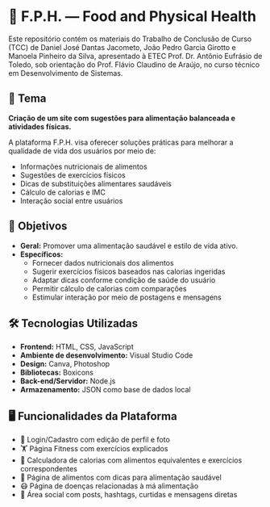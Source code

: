 # 🥗 F.P.H. — Food and Physical Health

Este repositório contém os materiais do Trabalho de Conclusão de Curso (TCC) de Daniel José Dantas Jacometo, João Pedro Garcia Girotto e Manoela Pinheiro da Silva, apresentado à ETEC Prof. Dr. Antônio Eufrásio de Toledo, sob orientação do Prof. Flávio Claudino de Araújo, no curso técnico em Desenvolvimento de Sistemas.

## 📌 Tema

**Criação de um site com sugestões para alimentação balanceada e atividades físicas.**

A plataforma F.P.H. visa oferecer soluções práticas para melhorar a qualidade de vida dos usuários por meio de:

- Informações nutricionais de alimentos
- Sugestões de exercícios físicos
- Dicas de substituições alimentares saudáveis
- Cálculo de calorias e IMC
- Interação social entre usuários

## 🧠 Objetivos

- **Geral:** Promover uma alimentação saudável e estilo de vida ativo.
- **Específicos:**
  - Fornecer dados nutricionais dos alimentos
  - Sugerir exercícios físicos baseados nas calorias ingeridas
  - Adaptar dicas conforme condição de saúde do usuário
  - Permitir cálculo de calorias com comparações
  - Estimular interação por meio de postagens e mensagens

## 🛠️ Tecnologias Utilizadas

- **Frontend:** HTML, CSS, JavaScript
- **Ambiente de desenvolvimento:** Visual Studio Code
- **Design:** Canva, Photoshop
- **Bibliotecas:** Boxicons
- **Back-end/Servidor:** Node.js
- **Armazenamento:** JSON como base de dados local

## 🖥️ Funcionalidades da Plataforma

- 🔐 Login/Cadastro com edição de perfil e foto
- 🏋️ Página Fitness com exercícios explicados
- 🧮 Calculadora de calorias com alimentos equivalentes e exercícios correspondentes
- 🍎 Página de alimentos com dicas para alimentação saudável
- 😷 Página de doenças relacionadas à má alimentação
- 💬 Área social com posts, hashtags, curtidas e mensagens diretas

